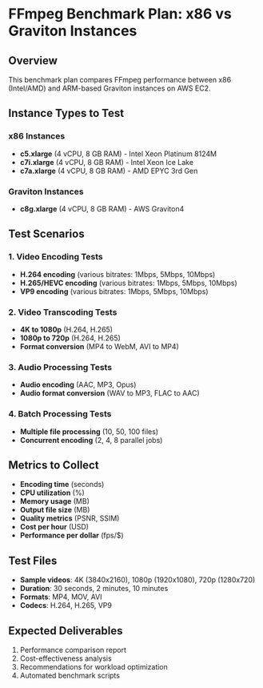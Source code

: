 # FFmpeg Benchmark Plan: x86 vs Graviton Instances

## Overview
This benchmark plan compares FFmpeg performance between x86 (Intel/AMD) and ARM-based Graviton instances on AWS EC2.

## Instance Types to Test

### x86 Instances
- **c5.xlarge** (4 vCPU, 8 GB RAM) - Intel Xeon Platinum 8124M
- **c7i.xlarge** (4 vCPU, 8 GB RAM) - Intel Xeon Ice Lake
- **c7a.xlarge** (4 vCPU, 8 GB RAM) - AMD EPYC 3rd Gen

### Graviton Instances
- **c8g.xlarge** (4 vCPU, 8 GB RAM) - AWS Graviton4

## Test Scenarios

### 1. Video Encoding Tests
- **H.264 encoding** (various bitrates: 1Mbps, 5Mbps, 10Mbps)
- **H.265/HEVC encoding** (various bitrates: 1Mbps, 5Mbps, 10Mbps)
- **VP9 encoding** (various bitrates: 1Mbps, 5Mbps, 10Mbps)

### 2. Video Transcoding Tests
- **4K to 1080p** (H.264, H.265)
- **1080p to 720p** (H.264, H.265)
- **Format conversion** (MP4 to WebM, AVI to MP4)

### 3. Audio Processing Tests
- **Audio encoding** (AAC, MP3, Opus)
- **Audio format conversion** (WAV to MP3, FLAC to AAC)

### 4. Batch Processing Tests
- **Multiple file processing** (10, 50, 100 files)
- **Concurrent encoding** (2, 4, 8 parallel jobs)

## Metrics to Collect
- **Encoding time** (seconds)
- **CPU utilization** (%)
- **Memory usage** (MB)
- **Output file size** (MB)
- **Quality metrics** (PSNR, SSIM)
- **Cost per hour** (USD)
- **Performance per dollar** (fps/$)

## Test Files
- **Sample videos**: 4K (3840x2160), 1080p (1920x1080), 720p (1280x720)
- **Duration**: 30 seconds, 2 minutes, 10 minutes
- **Formats**: MP4, MOV, AVI
- **Codecs**: H.264, H.265, VP9

## Expected Deliverables
1. Performance comparison report
2. Cost-effectiveness analysis
3. Recommendations for workload optimization
4. Automated benchmark scripts